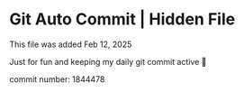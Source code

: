# Git Auto Commit | Hidden File

This file was added Feb 12, 2025

Just for fun and keeping my daily git commit active 🤪

commit number: 1844478
